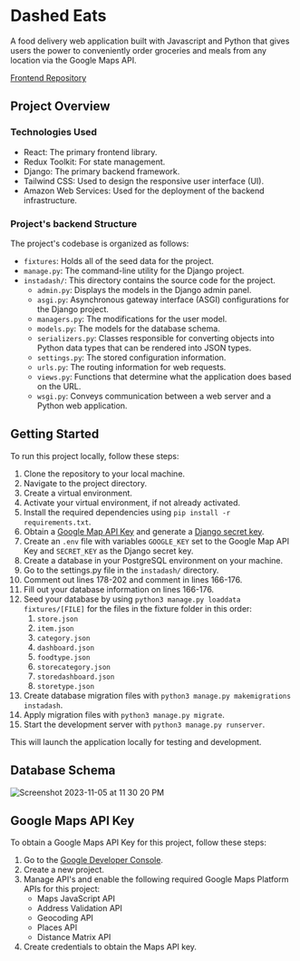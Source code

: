 # Dashed Eats
A food delivery web application built with Javascript and Python that gives users the power to conveniently order groceries and meals from any location via the Google Maps API.

[Frontend Repository](https://github.com/eTrejoLujano/dashed-eats-react)

## Project Overview
### Technologies Used
- React: The primary frontend library.
- Redux Toolkit: For state management.
- Django: The primary backend framework. 
- Tailwind CSS: Used to design the responsive user interface (UI).
- Amazon Web Services: Used for the deployment of the backend infrastructure.

### Project's backend Structure 
The project's codebase is organized as follows:
- `fixtures`: Holds all of the seed data for the project.
- `manage.py`: The command-line utility for the Django project.
- `instadash/`: This directory contains the source code for the project.
  - `admin.py`: Displays the models in the Django admin panel.
  - `asgi.py`: Asynchronous gateway interface (ASGI) configurations for the Django project.
  - `managers.py`: The modifications for the user model.
  - `models.py`: The models for the database schema.
  - `serializers.py`: Classes responsible for converting objects into Python data types that can be rendered into JSON types.
  - `settings.py`: The stored configuration information.
  - `urls.py`: The routing information for web requests.
  - `views.py`: Functions that determine what the application does based on the URL.
  - `wsgi.py`: Conveys communication between a web server and a Python web application.

## Getting Started
To run this project locally, follow these steps:
1. Clone the repository to your local machine.
2. Navigate to the project directory.
3. Create a virtual environment.
4. Activate your virtual environment, if not already activated.
5. Install the required dependencies using `pip install -r requirements.txt`.
6. Obtain a [Google Map API Key](#Google-Maps-API-Key) and generate a [Django secret key](https://djecrety.ir/).
7. Create an `.env` file with variables `GOOGLE_KEY` set to the Google Map API Key and `SECRET_KEY` as the Django secret key.
8. Create a database in your PostgreSQL environment on your machine.
9. Go to the settings.py file in the `instadash/` directory.
10. Comment out lines 178-202 and comment in lines 166-176.
11. Fill out your database information on lines 166-176.
12. Seed your database by using `python3 manage.py loaddata fixtures/[FILE]` for the files in the fixture folder in this order:
    1. `store.json`
    2. `item.json`
    3. `category.json`
    4. `dashboard.json`
    5. `foodtype.json`
    6. `storecategory.json`
    7. `storedashboard.json`
    8. `storetype.json`
13. Create database migration files with `python3 manage.py makemigrations instadash`.
14. Apply migration files with `python3 manage.py migrate`.
15. Start the development server with `python3 manage.py runserver`.

This will launch the application locally for testing and development.

## Database Schema

![Screenshot 2023-11-05 at 11 30 20 PM](https://github.com/eTrejoLujano/dashed-eats-django/assets/85711028/b2b56a8b-df9c-4ab7-9848-aeb9a328ae48)

## Google Maps API Key
To obtain a Google Maps API Key for this project, follow these steps:
  1. Go to the [Google Developer Console](https://console.developers.google.com).
  2. Create a new project.
  3. Manage API's and enable the following required Google Maps Platform APIs for this project:
     - Maps JavaScript API
     - Address Validation API
     - Geocoding API
     - Places API
     - Distance Matrix API
  4. Create credentials to obtain the Maps API key.
